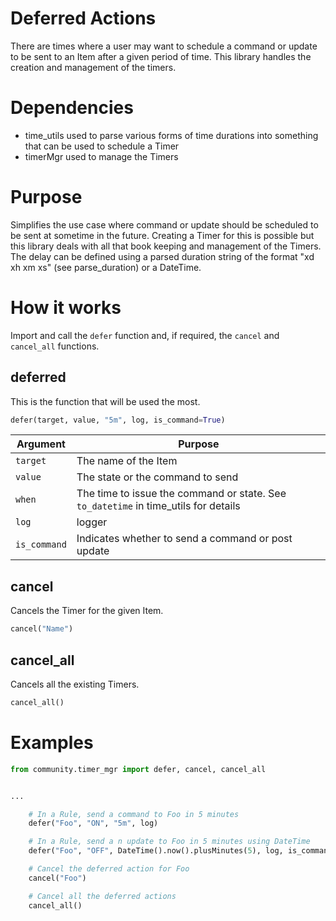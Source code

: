 # Deferred Actions
There are times where a user may want to schedule a command or update to be sent to an Item after a given period of time.
This library handles the creation and management of the timers.

# Dependencies
- time_utils used to parse various forms of time durations into something that can be used to schedule a Timer
- timerMgr used to manage the Timers

# Purpose
Simplifies the use case where command or update should be scheduled to be sent at sometime in the future.
Creating a Timer for this is possible but this library deals with all that book keeping and management of the Timers.
The delay can be defined using a parsed duration string of the format "xd xh xm xs" (see parse_duration) or a DateTime.

# How it works
Import and call the `defer` function and, if required, the `cancel` and `cancel_all` functions.

## deferred
This is the function that will be used the most.

```python
defer(target, value, "5m", log, is_command=True)
```

Argument | Purpose
-|-
`target` | The name of the Item
`value` | The state or the command to send
`when` | The time to issue the command or state. See `to_datetime` in time_utils for details
`log` |logger
`is_command` | Indicates whether to send a command or post update


## cancel
Cancels the Timer for the given Item.

```python
cancel("Name")
```

## cancel_all
Cancels all the existing Timers.

```python
cancel_all()
```

# Examples

```python
from community.timer_mgr import defer, cancel, cancel_all


...

    # In a Rule, send a command to Foo in 5 minutes
    defer("Foo", "ON", "5m", log)

    # In a Rule, send a n update to Foo in 5 minutes using DateTime
    defer("Foo", "OFF", DateTime().now().plusMinutes(5), log, is_command=False)

    # Cancel the deferred action for Foo
    cancel("Foo")

    # Cancel all the deferred actions
    cancel_all()
```
